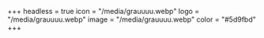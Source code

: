 +++
headless = true
icon = "/media/grauuuu.webp"
logo = "/media/grauuuu.webp"
image = "/media/grauuuu.webp"
color = "#5d9fbd"
+++
